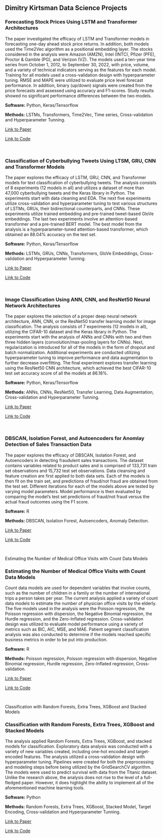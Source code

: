 
## Dimitry Kirtsman Data Science Projects

### Forecasting Stock Prices Using LSTM and Transformer Architectures
The paper investigated the efficacy of LSTM and Transformer models in forecasting one-day ahead stock price returns. In addition, both models used the Time2Vec algorithm as a positional embedding layer. The stocks considered in the analysis were Amazon (AMZN), Intel (INTC), Pfizer (PFE), Proctor & Gamble (PG), and Verizon (VZ). The models used a ten-year time series from October 1, 2012, to September 30, 2022, with price, volume, and a variety of technical indicators serving as the features for each model. Training for all models used a cross-validation design with hyperparameter tuning. RMSE and MAPE were utilized to evaluate price level forecast performance. In addition, binary (up/down) signals were created from the price forecasts and assessed using accuracy and F1-scores. Study results showed no significant performance differences between the two models.

**Software:** Python, Keras/Tensorflow

**Methods:** LSTMs, Transformers, Time2Vec, Time series, Cross-validation and Hyperparameter Tunning. 

[Link to Paper](https://drive.google.com/file/d/1AqRlX8aUwSOF8vcj7Sj1nF6uQ17JUnL0/view?usp=sharing) 

[Link to Code](https://github.com/dimitryk77/Stock_Models/tree/main/Model%20Code)  

<br />


### Classification of Cyberbullying Tweets Using LTSM, GRU, CNN and Transformer Models
The paper explores the efficacy of LSTM, GRU, CNN, and Transformer models for text classification of cyberbullying tweets. The analysis consists of 8 experiments (12 models in all) and utilizes a dataset of more than 47,000 cyberbullying tweets and the Keras library in Python. The experiments start with data cleaning and EDA. The next five experiments utilize cross-validation and hyperparameter tuning to test various structures of LSTMs, GRUs, their bidirectional counterparts, and CNNs. These experiments utilize trained embedding and pre-trained tweet-based GloVe embeddings. The last two experiments involve an attention-based transformer and a pre-trained BERT model. The best model from the analysis is a hyperparameter-tuned attention-based transformer, which obtained an 88.04% accuracy on the test set.

**Software:** Python, Keras/Tensorflow

**Methods:** LSTMs, GRUs, CNNs, Transformers, GloVe Embeddings, Cross-validation and Hyperparameter Tunning.

[Link to Paper](https://drive.google.com/file/d/1Ft7iTyTg9Jyotnvd1fbVv2C8xKdDwdIM/view?usp=sharing) 

[Link to Code](https://github.com/dimitryk77/Cyberbullying-Tweets-Models/tree/main/Model_Code)  

<br />

### Image Classification Using ANN, CNN, and ResNet50 Neural Network Architectures
The paper explores the selection of a proper deep neural network architecture, ANN, CNN, or the ResNet50 transfer learning model for image classification. The analysis consists of 7 experiments (12 models in all), utilizing the CIFAR-10 dataset and the Keras library in Python. The experiments start with the analysis of ANNs and CNNs with two and then three hidden layers (convolution/max-pooling layers for CNNs). Next, regularization is introduced for all of the models in the form of dropout and batch normalization. Additional experiments are conducted utilizing hyperparameter tuning to improve performance and data augmentation to further decrease overfitting. The final experiment explores transfer learning using the ResNet50 CNN architecture, which achieved the best CIFAR-10 test set accuracy score of all the models at 86.18%.

**Software:** Python, Keras/Tensorflow

**Methods:** ANNs, CNNs, ResNet50, Transfer Learning, Data Augmentation, Cross-validation and Hyperparameter Tunning. 

[Link to Paper](https://drive.google.com/file/d/1LUuux5frpF5OSHiTokXstBN2hpwAPiC0/view?usp=sharing) 

[Link to Code](https://github.com/dimitryk77/Image-Classification-Models/tree/main/Model%20Code) 

<br />

### DBSCAN, Isolation Forest, and Autoencoders for Anomlay Detection of Sales Transaction Data
The paper explores the efficacy of DBSCAN, Isolation Forest, and Autoencoders in detecting fraudulent sales transactions. The dataset contains variables related to product sales and is comprised of 133,731 train set observations and 15,732 test set observations. Data cleansing and feature creation are first applied to both data sets. Each of the models is then fit on the train set, and predictions of fraud/not fraud are obtained from the test set. Different iterations for each of the models above are tested by varying model parameters. Model performance is then evaluated by comparing the model’s test set predictions of fraud/not fraud versus the actual fraud outcomes using the F1 score.

**Software:** R

**Methods:** DBSCAN, Isolation Forest, Autoencoders, Anomaly Detection. 

[Link to Paper](https://drive.google.com/file/d/1kcO_EI4cWE5OUNriBInP8SpqYzTJj_-m/view?usp=sharing) 

[Link to Code](https://github.com/dimitryk77/Anomaly-Detection-Models/tree/main/Model%20Code) 

<br />


Estimating the Number of Medical Office Visits with Count Data Models

### Estimating the Number of Medical Office Visits with Count Data Models
Count data models are used for dependent variables that involve counts, such as the number of children in a family or the number of international trips a person takes per year. The current analysis applied a variety of count data models to estimate the number of physician office visits by the elderly. The five models used in the analysis were the Poisson regression, the Poisson regression with dispersion, the Negative Binomial regression, the Hurdle regression, and the Zero-Inflated regression. Cross-validation design was utilized to evaluate model performance using a variety of metrics such as BIC, AIC, MSE, and MAE. Patient segment classification analysis was also conducted to determine if the models reached specific business metrics in order to be put into production.

**Software:** R

**Methods:** Poisson regression, Poisson regression with dispersion, Negative Binomial regression, Hurdle regression, Zero-Inflated regression, Cross-validation. 

[Link to Paper](https://drive.google.com/file/d/1A1Oz-2_wlTlrexS97vRK2yfdWPpi6plF/view?usp=sharing) 

[Link to Code](https://github.com/dimitryk77/Anomaly-Detection-Models/tree/main/Model%20Code) 

<br />


Classification with Random Forests, Extra Trees, XGBoost and Stacked Models

### Classification with Random Forests, Extra Trees, XGBoost and Stacked Models
The analysis applied Random Forests, Extra Trees, XGBoost, and stacked models for classification. Exploratory data analysis was conducted with a variety of new variables created, including one-hot encoded and target-encoded features. The analysis utilized a cross-validation design with hyperparameter tuning. Pipelines were created for both the preprocessing and modeling steps before being utilized by the GridSearchCV algorithm. The models were used to predict survival with data from the Titanic dataset. Unlike the research above, the analysis does not rise to the level of a full-fledged paper. However, it does highlight the ability to implement all of the aforementioned machine learning tools.

**Software:** Python

**Methods:** Random Forests, Extra Trees, XGBoost, Stacked Model, Target Encoding, Cross-validation and Hyperparameter Tunning. 

[Link to Paper](https://drive.google.com/file/d/1eukKiXnb2wHiAqozQeN5-Ue2kuTnjK7p/view?usp=sharing) 

[Link to Code](https://github.com/dimitryk77/Anomaly-Detection-Models/tree/main/Model%20Code) 

